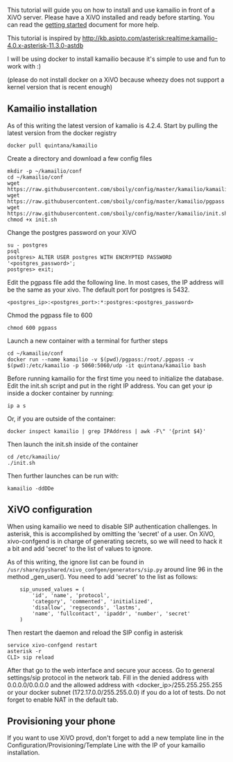 This tutorial will guide you on how to install and use kamailio in front of a
XiVO server.  Please have a XiVO installed and ready before starting. You can
read the [getting
started](http://documentation.xivo.io/en/stable/getting_started/getting_started.html)
document for more help.

This tutorial is inspired by
http://kb.asipto.com/asterisk:realtime:kamailio-4.0.x-asterisk-11.3.0-astdb

I will be using docker to install kamailio because it's simple to use and fun to
work with :)

(please do not install docker on a XiVO because wheezy does not
support a kernel version that is recent enough)

Kamailio installation
---------------------

As of this writing the latest version of kamalio is 4.2.4. Start by pulling
the latest version from the docker registry

    docker pull quintana/kamailio

Create a directory and download a few config files

    mkdir -p ~/kamailio/conf
    cd ~/kamailio/conf
    wget https://raw.githubusercontent.com/sboily/config/master/kamailio/kamailio.cfg
    wget https://raw.githubusercontent.com/sboily/config/master/kamailio/pgpass
    wget https://raw.githubusercontent.com/sboily/config/master/kamailio/init.sh
    chmod +x init.sh

Change the postgres password on your XiVO

    su - postgres
    psql
    postgres> ALTER USER postgres WITH ENCRYPTED PASSWORD '<postgres_password>';
    postgres> exit;

Edit the pgpass file add the following line. In most cases, the IP address will
be the same as your xivo. The default port for postgres is 5432.

    <postgres_ip>:<postgres_port>:*:postgres:<postgres_password>

Chmod the pgpass file to 600

    chmod 600 pgpass

Launch a new container with a terminal for further steps

    cd ~/kamailio/conf
    docker run --name kamailio -v $(pwd)/pgpass:/root/.pgpass -v $(pwd):/etc/kamailio -p 5060:5060/udp -it quintana/kamailio bash

Before running kamailio for the first time you need to initialize the database.
Edit the init.sh script and put in the right IP address. You can get your ip
inside a docker container by running:

    ip a s

Or, if you are outside of the container:

    docker inspect kamailio | grep IPAddress | awk -F\" '{print $4}'

Then launch the init.sh inside of the container

    cd /etc/kamailio/
    ./init.sh 

Then further launches can be run with:

    kamailio -ddDDe

XiVO configuration
------------------

When using kamailio we need to disable SIP authentication challenges. In
asterisk, this is accomplished by omitting the 'secret' of a user. On XiVO,
xivo-confgend is in charge of generating secrets, so we will need to hack it
a bit and add 'secret' to the list of values to ignore.

As of this writing, the ignore list can be found in
```/usr/share/pyshared/xivo_confgen/generators/sip.py``` around line 96 in the
method _gen_user(). You need to add 'secret' to the list as follows:

        sip_unused_values = (
            'id', 'name', 'protocol',
            'category', 'commented', 'initialized',
            'disallow', 'regseconds', 'lastms',
            'name', 'fullcontact', 'ipaddr', 'number', 'secret'
        )

Then restart the daemon and reload the SIP config in asterisk

    service xivo-confgend restart
    asterisk -r
    CLI> sip reload

After that go to the web interface and secure your access. Go to general
settings/sip protocol in the network tab. Fill in the denied address with
0.0.0.0/0.0.0.0 and the allowed address with <docker_ip>/255.255.255.255 or
your docker subnet (172.17.0.0/255.255.0.0) if you do a lot of tests. Do not
forget to enable NAT in the default tab.

Provisioning your phone
-----------------------

If you want to use XiVO provd, don't forget to add a new template line in the
Configuration/Provisioning/Template Line with the IP of your kamailio
installation.
